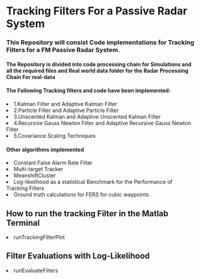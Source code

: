 # Tracking Filters For a Passive Radar System

### This Repository will consist Code implementations for Tracking Filters for a FM Passive Radar System.<br>

#### The Repository is divided into code processing chain for Simulations and all the required files and Real world data folder for the Radar Processing Chain For real-data

#### The Following Tracking filters and code have been implemented:
<li>1.Kalman Filter and Adaptive Kalman Filter</li>
<li>2.Particle Filter  and Adaptive Particle Filter</li>
<li>3.Unscented Kalman and Adaptive Unscented Kalman Filter </li>
<li>4.Recursive Gauss Newton Filter and Adaptive Recursive Gauss Newton Filter</li>
<li>5.Covariance Scaling Techniques</li>

#### Other algorithms implemented
<li>Constant False Alarm Rate Filter </li>
<li>Multi-target Tracker</li>
<li>MeanshiftCluster</li>
<li>Log-likelihood as a statistical Benchmark for the Performance of Tracking Filters </li>
<li>Ground truth calculations for FERS for cubic waypoints</li>


## How to run the tracking Filter in the Matlab Terminal
<li> runTrackingFilterPlot </li>

## Filter Evaluations with Log-Likelihood
<li> runEvaluateFilters </li>
